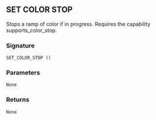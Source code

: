 ## SET COLOR STOP

Stops a ramp of color if in progress.  Requires the capability supports\_color\_stop.

### Signature

`SET_COLOR_STOP ()`


### Parameters

`None`


### Returns

`None`